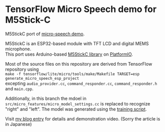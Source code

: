 # TensorFlow Micro Speech demo for M5Stick-C

M5StickC port of [micro-speech demo](https://github.com/tensorflow/tensorflow/tree/master/tensorflow/lite/micro/examples/micro_speech).

M5StickC is an ESP32-based module with TFT LCD and digital MEMS microphone.  
This port uses Arduino-based [M5StickC library](https://github.com/m5stack/M5StickC) on [PlatformIO](https://platformio.org/). 

Most of the source files on this repository are derived from TensorFlow repository using   
```make -f tensorflow/lite/micro/tools/make/Makefile TARGET=esp generate_micro_speech_esp_project```  
excepting `audio_provider.cc`, `command_responder.cc`, `command_responder.h` and `main.cpp`.

Additionally, in this branch the mdoel in `src/micro_features/micro_model_settings.cc` is replaced to recognize "right" and "left". The model was generated using the [training script](https://github.com/tensorflow/tensorflow/blob/master/tensorflow/lite/micro/examples/micro_speech/train_speech_model.ipynb).

Visit [my blog entry](http://blog.boochow.com/article/m5stickc-tflite-micro-speech-2.html) for details and demonstration video. (Sorry the article is in Japanese)
